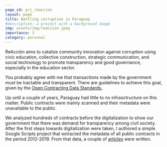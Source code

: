 ```yaml
---
page_id: prj_reaccion
layout: page
title: Battling corruption in Paraguay
#description: a project with a background image
img: assets/img/reaccion.jpeg
importance: 3
category: personal
---
```


ReAcción aims to catalize community innovation against corruption using civic education, collective construction, strategic communication, and social technology to promote transparency and good governance, especially in the education sector.

You probably agree with me that transactions made by the government must be tractable and transparent. There are guidelines to achieve this goal, given by the
<a href="https://standard.open-contracting.org/latest/en/"> Open Contracting Data Standards.</a>

Up until a couple of years, Paraguay had little to no infrasctructure on this matter. Public contracts were mainly scanned and their metadata were unavailable to the public.

We analyzed hundreds of contracts before the digitalization to show our government that there was demand for transparency among civil society.
After the first steps towards digitalization were taken, I authored a simple Google Scripts project that extracted the metadata of all public contracts in the period 2012-2019. From that data, a couple of <a href="https://reaccion.org.py/publicaciones/#investigaciones"> articles</a> were written.
